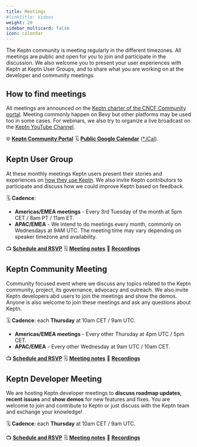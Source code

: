 ```yaml
---
title: Meetings
#linktitle: Videos
weight: 20
sidebar_multicard: false
icon: calendar
---
```


The Keptn community is meeting regularly in the different timezones.
All meetings are public and open for you to join and participate in the discussion.
We also welcome you to present your user experiences with Keptn
at Keptn User Groups,
and to share what you are working on at the developer and community  meetings.

## How to find meetings

All meetings are announced on the [Keptn charter of the CNCF Community portal](https://community.cncf.io/keptn-community/).
Meeting commonly happen on Bevy but other platforms may be used too in some cases.
For webinars,
we also try to organize a live broadcast on the
[Keptn YouTube Channel](https://www.youtube.com/channel/UCHMn9HyAMeb81bRlaOuZyuQ).

🌐 [**Keptn Community Portal**](https://community.cncf.io/keptn-community/)
🗓️ [**Public Google Calendar**](https://calendar.google.com/calendar/embed?src=dynatrace.com_abjrh1ukf18ih477tb1ekag2ag%40group.calendar.google.com) ([*.iCal](https://calendar.google.com/calendar/ical/dynatrace.com_abjrh1ukf18ih477tb1ekag2ag%40group.calendar.google.com/public/basic.ics)).

## Keptn User Group

At these monthly meetings Keptn users present their stories and experiences on
[how they use Keptn](https://www.youtube.com/playlist?list=PL6i801Rjt9DZJ4fqPNW_jcHT_lJymo2Xu).
We also invite Keptn contributors to participate
and discuss how we could improve Keptn based on feedback.

🗓️ **Cadence**:

* **Americas/EMEA meetings** - Every 3rd Tuesday of the month at 5pm CET / 8am PT / 11am ET.
* **APAC/EMEA** - We intend to do meetings every month,
  commonly on Wednesdays at 9AM UTC.
  The meeting time may vary depending on speaker timezone and availability.

📺 [**Schedule and RSVP**](https://community.cncf.io/keptn-community/)
🗒️ [**Meeting notes**](https://docs.google.com/document/d/1Om9pj16hGKP_w2vUaH-7Cp0ffEIj-Oe3IezeVCpFYAM/edit)
🎥 [**Recordings**](https://www.youtube.com/playlist?list=PL6i801Rjt9DZJ4fqPNW_jcHT_lJymo2Xu)

## Keptn Community Meeting

Community focused event where we discuss any topics related to
the Keptn community, project, its governance, advocacy and outreach.
We also invite Keptn developers abd users to join the meetings and show the demos.
Anyone is also welcome to join these meetings and ask any questions about Keptn.

🗓️ **Cadence**: each **Thursday** at 10am CET / 9am UTC.

* **Americas/EMEA meetings** - Every other Thursday at 4pm UTC / 5pm CET.
* **APAC/EMEA** -  Every other Wednesday at 9am UTC / 10am CET.

📺 [**Schedule and RSVP**](https://community.cncf.io/keptn-community/)
🗒️ [**Meeting notes**](https://tinyurl.com/keptn-meeting-notes)
🎥 [**Recordings**](https://www.youtube.com/playlist?list=PL6i801Rjt9DakR1wOVkSY-uSH2kMpBFKX)

## Keptn Developer Meeting

We are hosting Keptn developer meetings to **discuss roadmap updates**, **recent issues** and **show demos** for new features and fixes.
You are welcome to join and contribute to Keptn or just discuss with the Keptn team and exchange your knowledge!

🗓️ **Cadence**: each **Thursday** at 10am CET / 9am UTC.

📺 [**Schedule and RSVP**](https://community.cncf.io/keptn-community/)
🗒️ [**Meeting notes**](https://tinyurl.com/keptn-meeting-notes)
🎥 [**Recordings**](https://www.youtube.com/playlist?list=PL6i801Rjt9DakR1wOVkSY-uSH2kMpBFKX)
